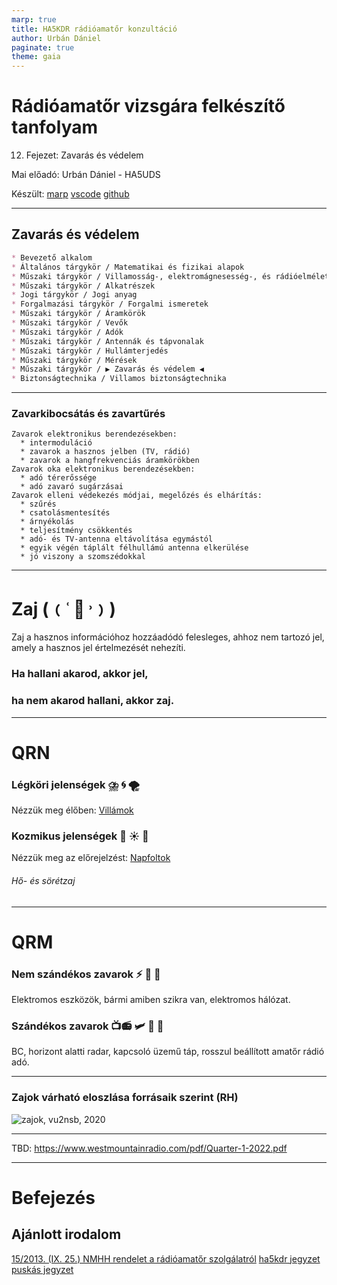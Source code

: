 ```yaml
---
marp: true
title: HA5KDR rádióamatőr konzultáció
author: Urbán Dániel
paginate: true
theme: gaia
---
```


# Rádióamatőr vizsgára felkészítő tanfolyam

12. Fejezet: Zavarás és védelem

Mai előadó: Urbán Dániel - HA5UDS

Készült: [marp](https://marp.app/) [vscode](https://code.visualstudio.com/) [github](https://github.com/durban77/hamcourse)

---

## Zavarás és védelem

```markdown
* Bevezető alkalom
* Általános tárgykör / Matematikai és fizikai alapok
* Műszaki tárgykör / Villamosság-, elektromágnesesség-, és rádióelmélet
* Műszaki tárgykör / Alkatrészek
* Jogi tárgykör / Jogi anyag
* Forgalmazási tárgykör / Forgalmi ismeretek
* Műszaki tárgykör / Áramkörök
* Műszaki tárgykör / Vevők
* Műszaki tárgykör / Adók
* Műszaki tárgykör / Antennák és tápvonalak
* Műszaki tárgykör / Hullámterjedés
* Műszaki tárgykör / Mérések
* Műszaki tárgykör / ▶ Zavarás és védelem ◀
* Biztonságtechnika / Villamos biztonságtechnika
```

---

### Zavarkibocsátás és zavartűrés
    Zavarok elektronikus berendezésekben:
      * intermoduláció
      * zavarok a hasznos jelben (TV, rádió)
      * zavarok a hangfrekvenciás áramkörökben
    Zavarok oka elektronikus berendezésekben:
      * adó térerőssége
      * adó zavaró sugárzásai
    Zavarok elleni védekezés módjai, megelőzés és elhárítás:
      * szűrés
      * csatolásmentesítés
      * árnyékolás
      * teljesítmény csökkentés
      * adó- és TV-antenna eltávolítása egymástól
      * egyik végén táplált félhullámú antenna elkerülése
      * jó viszony a szomszédokkal

---

# Zaj (﹙˓ 📶 ˒﹚)

Zaj a hasznos információhoz hozzáadódó felesleges, ahhoz nem tartozó jel, amely a hasznos jel értelmezését nehezíti. 

### Ha hallani akarod, akkor jel, 
### ha nem akarod hallani, akkor zaj.

---

# QRN

### Légköri jelenségek ⛈️ 🌀 🌪️

Nézzük meg élőben: [Villámok](https://www.blitzortung.org/en/live_lightning_maps.php?map=10)

### Kozmikus jelenségek 🌌 ☀️ 🌠

Nézzük meg az előrejelzést: [Napfoltok](https://www.swpc.noaa.gov/products/solar-cycle-progression)

###### Hő- és sörétzaj

---

# QRM

### Nem szándékos zavarok ⚡ 🔋 🛞

Elektromos eszközök, bármi amiben szikra van, elektromos hálózat.

### Szándékos zavarok 📺📻 🛩 🔌 🗿

BC, horizont alatti radar, kapcsoló üzemű táp, rosszul beállított amatőr rádió adó.

---

### Zajok várható eloszlása forrásaik szerint (RH)

![zajok, vu2nsb, 2020](https://vu2nsb.com/wp-content/uploads/2019/11/5-Total-noise-.jpg)

---

TBD: https://www.westmountainradio.com/pdf/Quarter-1-2022.pdf

---

# Befejezés

## Ajánlott irodalom
[15/2013. (IX. 25.) NMHH rendelet a rádióamatőr szolgálatról](https://net.jogtar.hu/jogszabaly?docid=a1300015.nmh)
[ha5kdr jegyzet](https://www.ha5kdr.hu/uploads/2015/10/jegyzet.pdf)
[puskás jegyzet](http://www.puskas.hu/r_tanfolyam/r_tananyag.html)